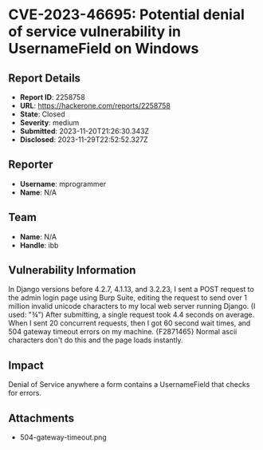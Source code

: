 # CVE-2023-46695: Potential denial of service vulnerability in UsernameField on Windows

## Report Details
- **Report ID**: 2258758
- **URL**: https://hackerone.com/reports/2258758
- **State**: Closed
- **Severity**: medium
- **Submitted**: 2023-11-20T21:26:30.343Z
- **Disclosed**: 2023-11-29T22:52:52.327Z

## Reporter
- **Username**: mprogrammer
- **Name**: N/A

## Team
- **Name**: N/A
- **Handle**: ibb

## Vulnerability Information
In Django versions before 4.2.7, 4.1.13, and 3.2.23, I sent a POST request to the admin login page using Burp Suite, editing the request to send over 1 million invalid unicode characters to my local  web server running Django. (I used: "¾")
After submitting, a single request took 4.4 seconds on average.
When I sent 20 concurrent requests, then I got 60 second wait times, and 504 gateway timeout errors on my machine.
{F2871465}
Normal ascii characters don't do this and the page loads instantly.

## Impact

Denial of Service anywhere a form contains a UsernameField that checks for errors.

## Attachments
- 504-gateway-timeout.png
